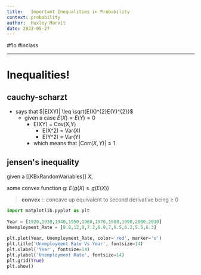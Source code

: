```yaml
---
title:   Important Inequalities in Probability
context: probability
author:  Huxley Marvit
date: 2022-05-27
---
```


#flo  #inclass 

***
# Inequalities!
## cauchy-scharzt
- says that $|E(XY)| \leq \sqrt{E(X)^{2}E(Y)^{2}}$
	- given a case $E(X) = E(Y) = 0$
		- E(XY) = Cov(X,Y)
			- E(X^2) = Var(X)
			- E(Y^2) = Var(Y)
		- which means that $|\text{Corr}(X, Y)| \leq 1$

## jensen's inequality
given a [[KBxRandomVariables]] $X$,

some convex function g:
	$E(g(X) \geq g(E(X))$

> **convex** :: concave up
> 	equivalent to second derivative being ≥ 0

```python
import matplotlib.pyplot as plt
   
Year = [1920,1930,1940,1950,1960,1970,1980,1990,2000,2010]
Unemployment_Rate = [9.8,12,8,7.2,6.9,7,6.5,6.2,5.5,6.3]
  
plt.plot(Year, Unemployment_Rate, color='red', marker='o')
plt.title('Unemployment Rate Vs Year', fontsize=14)
plt.xlabel('Year', fontsize=14)
plt.ylabel('Unemployment Rate', fontsize=14)
plt.grid(True)
plt.show()
```

```sage

```












